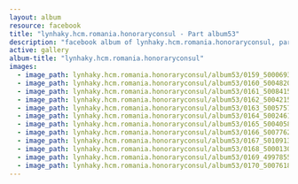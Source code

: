 ```yaml
---
layout: album
resource: facebook
title: "lynhaky.hcm.romania.honoraryconsul - Part album53"
description: "facebook album of lynhaky.hcm.romania.honoraryconsul, part album53."
active: gallery
album-title: "lynhaky.hcm.romania.honoraryconsul"
images:
  - image_path: lynhaky.hcm.romania.honoraryconsul/album53/0159_500069349_1240103854140239_3519408992220386724_n.jpg
  - image_path: lynhaky.hcm.romania.honoraryconsul/album53/0160_500482099_1240104024140222_3518597367712015386_n.jpg
  - image_path: lynhaky.hcm.romania.honoraryconsul/album53/0161_500841585_1240104014140223_4042068342465669376_n.jpg
  - image_path: lynhaky.hcm.romania.honoraryconsul/album53/0162_500421544_1240103940806897_2928815009734239406_n.jpg
  - image_path: lynhaky.hcm.romania.honoraryconsul/album53/0163_500575762_1240103934140231_2028182056887484951_n.jpg
  - image_path: lynhaky.hcm.romania.honoraryconsul/album53/0164_500246122_1240103907473567_5647839644536507590_n.jpg
  - image_path: lynhaky.hcm.romania.honoraryconsul/album53/0165_500405811_1240103897473568_8117198429683093045_n.jpg
  - image_path: lynhaky.hcm.romania.honoraryconsul/album53/0166_500776218_1240103877473570_4258292484925190838_n.jpg
  - image_path: lynhaky.hcm.romania.honoraryconsul/album53/0167_501091324_1240103814140243_7311753016708294313_n.jpg
  - image_path: lynhaky.hcm.romania.honoraryconsul/album53/0168_500013054_1240103800806911_8392373337758816485_n.jpg
  - image_path: lynhaky.hcm.romania.honoraryconsul/album53/0169_499785506_1240103760806915_2284922346607704832_n.jpg
  - image_path: lynhaky.hcm.romania.honoraryconsul/album53/0170_500761893_1240103747473583_6256196130279779246_n.jpg
---
```

